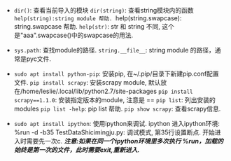 * `dir()`: 查看当前导入的模块
  `dir(string)`: 查看string模块内的函数
  `help(string):string module 帮助.
  `help(string.swapcase): string.swapcase 帮助.
  `help(str)`: str 和 string 不同, 这个是"aaa".swapcase()中的swapcase的用法.

* `sys.path`: 查找module的路径.
  `string.__file__`: string module 的路径，通常是pyc文件.

* `sudo apt install python-pip`: 安装pip, 在~/.pip/目录下新建pip.conf配置文件.
  `pip install scrapy`: 安装scrapy module, 默认放在/home/leslie/.local/lib/python2.7/site-packages
  `pip install scrapy==1.1.0`: 安装指定版本的module, 注意是 ==
  `pip list`: 列出安装的modules
  `pip list -help`: pip list 帮助.
  `pip show scrapy`: 查看scrapy信息.

* `sudo apt install ipython`: 使用ipython来调试.
  ipython 进入ipython环境:
    %run -d -b35 TestDataShicimingju.py: 调试模式, 第35行设置断点. 开始进入时需要先一次c.  ***注意:如果在同一个ipython环境里多次执行 %run，加载的始终是第一次的文件，此时需要exit,重新进入.***